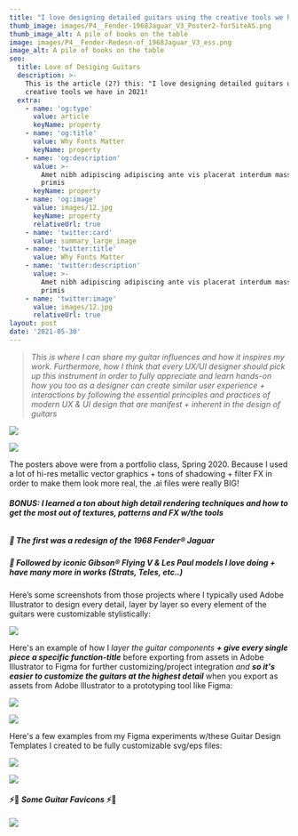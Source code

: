 ```yaml
---
title: "I love designing detailed guitars using the creative tools we have \U0001F3B8"
thumb_image: images/P4__Fender-1968Jaguar_V3_Poster2-forSiteAS.png
thumb_image_alt: A pile of books on the table
image: images/P4__Fender-Redesn-of_1968Jaguar_V3_ess.png
image_alt: A pile of books on the table
seo:
  title: Love of Desiging Guitars
  description: >-
    This is the article (2?) this: "I love designing detailed guitars using the
    creative tools we have in 2021!
  extra:
    - name: 'og:type'
      value: article
      keyName: property
    - name: 'og:title'
      value: Why Fonts Matter
      keyName: property
    - name: 'og:description'
      value: >-
        Amet nibh adipiscing adipiscing ante vis placerat interdum massa massa
        primis
      keyName: property
    - name: 'og:image'
      value: images/12.jpg
      keyName: property
      relativeUrl: true
    - name: 'twitter:card'
      value: summary_large_image
    - name: 'twitter:title'
      value: Why Fonts Matter
    - name: 'twitter:description'
      value: >-
        Amet nibh adipiscing adipiscing ante vis placerat interdum massa massa
        primis
    - name: 'twitter:image'
      value: images/12.jpg
      relativeUrl: true
layout: post
date: '2021-05-30'
---
```

> *This is where I can share my guitar influences and how it inspires my work. Furthermore, how I think that every UX/UI designer should pick up this instrument in order to fully appreciate and learn hands-on how you too as a designer can create similar user experience + interactions by following the essential principles and practices of modern UX & UI design that are manifest + inherent in the design of guitars*

![](https://www.dropbox.com/s/hoh0uznce6fu566/P4\__Fender-1968Jaguar-Redesn-V3\_Poster1-Revised-04%20copy.png?raw=1)

![](https://www.dropbox.com/s/7j8xbsmuobflybx/FENDER%20Guitars%20COPYRIGHT%20DISCLAIMER.png?raw=1)

The posters above were from a portfolio class, Spring 2020. Because I used a lot of hi-res metallic vector graphics + tons of shadowing + filter FX in order to make them look more real, the .ai files were really BIG!

###### ***BONUS: I learned a ton about high detail rendering techniques and how to get the most out of textures, patterns and FX w/the tools***

##### 🎸 ***The first was a redesign of the 1968 Fender***® ***Jaguar***

##### 🎸 ***Followed by iconic Gibson***® ***Flying V & Les Paul models I love doing + have many more in works (Strats, Teles, etc..)***

Here’s some screenshots from those projects where I typically used Adobe Illustrator to design every detail, layer by layer so every element of the guitars were customizable stylistically:

![](https://www.dropbox.com/s/fba2e4y77aylvjg/Fender-Jaguar_Redesign_ScrnSht3.png?raw=1)

Here's an example of how I *layer the guitar components* ***+ give every single piece a specific function-title*** before exporting from assets in Adobe Illustrator to Figma for further customizing/project integration *and* ***so it's easier to customize the guitars at the highest detail***  when you export as assets from Adobe Illustrator to a prototyping tool like Figma:

![](https://www.dropbox.com/s/buemjnbe86qe8he/charming-chestnut.png?raw=1)



![](https://www.dropbox.com/s/k62hvv2b1t6ns51/FlyingV_FigmaExample_AS-Portfolio\_2021.png?raw=1)



Here's a few examples from my Figma experiments w/these Guitar Design Templates I created to be fully customizable svg/eps files:

![](https://www.dropbox.com/s/9147ceoda561n73/Frame%20for%20%283%29%20Gibson%20LP%20Themes.png?raw=1)

![](https://www.dropbox.com/s/1tszmr47ejqus90/ESS_Custom-FlyingV_and_MegaStackAmps\_2020\_Figma.png?raw=1)

#### **⚡🎸** ***Some Guitar Favicons*** ⚡🎸

![](https://www.dropbox.com/s/i7ubp28qfgcnhph/ESS_FAVICONS_FigmaGuitarProject\_2020.png?raw=1)
